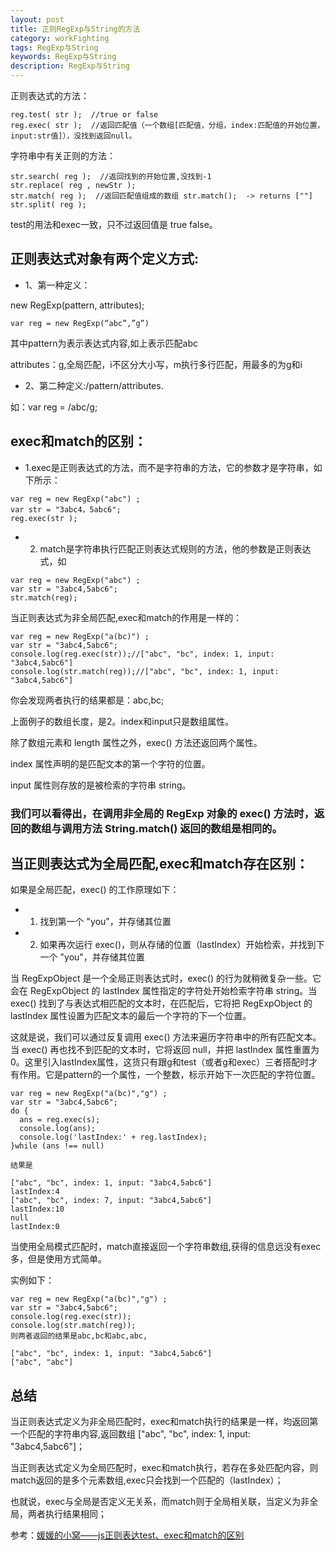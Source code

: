 ```yaml
---
layout: post
title: 正则RegExp与String的方法
category: workFighting
tags: RegExp与String
keywords: RegExp与String
description: RegExp与String
---
```


正则表达式的方法：
```
reg.test( str );  //true or false
reg.exec( str );  //返回匹配值（一个数组[匹配值，分组，index:匹配值的开始位置，input:str值]），没找到返回null。
```

字符串中有关正则的方法：
```
str.search( reg );  //返回找到的开始位置,没找到-1
str.replace( reg , newStr );  
str.match( reg );  //返回匹配值组成的数组 str.match();  -> returns [""]
str.split( reg );  
```

test的用法和exec一致，只不过返回值是 true false。

## 正则表达式对象有两个定义方式:
- 1、第一种定义：

new RegExp(pattern, attributes);
```
var reg = new RegExp(“abc”,”g”)
```

其中pattern为表示表达式内容,如上表示匹配abc

attributes：g,全局匹配，i不区分大小写，m执行多行匹配，用最多的为g和i

- 2、第二种定义:/pattern/attributes.

如：var reg = /abc/g;

## exec和match的区别：
- 1.exec是正则表达式的方法，而不是字符串的方法，它的参数才是字符串，如下所示：

```
var reg = new RegExp("abc") ; 
var str = "3abc4，5abc6";
reg.exec(str ); 
``` 

- 2. match是字符串执行匹配正则表达式规则的方法，他的参数是正则表达式，如
```
var reg = new RegExp("abc") ; 
var str = "3abc4,5abc6";
str.match(reg);
```

当正则表达式为非全局匹配,exec和match的作用是一样的：
```
var reg = new RegExp("a(bc)") ; 
var str = "3abc4,5abc6";
console.log(reg.exec(str));//["abc", "bc", index: 1, input: "3abc4,5abc6"]
console.log(str.match(reg));//["abc", "bc", index: 1, input: "3abc4,5abc6"]
```

你会发现两者执行的结果都是：abc,bc;

上面例子的数组长度，是2。index和input只是数组属性。

除了数组元素和 length 属性之外，exec() 方法还返回两个属性。

index 属性声明的是匹配文本的第一个字符的位置。

input 属性则存放的是被检索的字符串 string。

### 我们可以看得出，在调用非全局的 RegExp 对象的 exec() 方法时，返回的数组与调用方法 String.match() 返回的数组是相同的。

## 当正则表达式为全局匹配,exec和match存在区别：
如果是全局匹配，exec() 的工作原理如下：

- 1. 找到第一个 "you"，并存储其位置
- 2. 如果再次运行 exec()，则从存储的位置（lastIndex）开始检索，并找到下一个 "you"，并存储其位置

当 RegExpObject 是一个全局正则表达式时，exec() 的行为就稍微复杂一些。它会在 RegExpObject 的 lastIndex 属性指定的字符处开始检索字符串 string。当 exec() 找到了与表达式相匹配的文本时，在匹配后，它将把 RegExpObject 的 lastIndex 属性设置为匹配文本的最后一个字符的下一个位置。

这就是说，我们可以通过反复调用 exec() 方法来遍历字符串中的所有匹配文本。当 exec() 再也找不到匹配的文本时，它将返回 null，并把 lastIndex 属性重置为 0。这里引入lastIndex属性，这货只有跟g和test（或者g和exec）三者搭配时才有作用。它是pattern的一个属性，一个整数，标示开始下一次匹配的字符位置。
```
var reg = new RegExp("a(bc)","g") ; 
var str = "3abc4,5abc6";
do {
  ans = reg.exec(s);
  console.log(ans);
  console.log('lastIndex:' + reg.lastIndex);
}while (ans !== null)

结果是

["abc", "bc", index: 1, input: "3abc4,5abc6"]
lastIndex:4
["abc", "bc", index: 7, input: "3abc4,5abc6"]
lastIndex:10
null
lastIndex:0
```

当使用全局模式匹配时，match直接返回一个字符串数组,获得的信息远没有exec多，但是使用方式简单。

实例如下：
```
var reg = new RegExp("a(bc)","g") ; 
var str = "3abc4,5abc6";
console.log(reg.exec(str));
console.log(str.match(reg));
则两者返回的结果是abc,bc和abc,abc,

["abc", "bc", index: 1, input: "3abc4,5abc6"]
["abc", "abc"]
```

## 总结

当正则表达式定义为非全局匹配时，exec和match执行的结果是一样，均返回第一个匹配的字符串内容,返回数组
["abc", "bc", index: 1, input: "3abc4,5abc6"]；

当正则表达式定义为全局匹配时，exec和match执行，若存在多处匹配内容，则match返回的是多个元素数组,exec只会找到一个匹配的（lastIndex）；

也就说，exec与全局是否定义无关系，而match则于全局相关联，当定义为非全局，两者执行结果相同；

参考：[媛媛的小窝——js正则表达test、exec和match的区别](http://www.zyy1217.com/2016/12/29/%20js%E6%AD%A3%E5%88%99%E8%A1%A8%E8%BE%BEexec%E5%92%8Cmatch%E7%9A%84%E5%8C%BA%E5%88%AB/)

